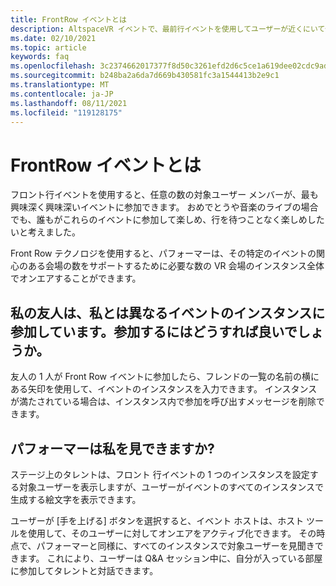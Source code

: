 ```yaml
---
title: FrontRow イベントとは
description: AltspaceVR イベントで、最前行イベントを使用してユーザーが近くにいて個人的に起き上がる方法について学習します。
ms.date: 02/10/2021
ms.topic: article
keywords: faq
ms.openlocfilehash: 3c2374662017377f8d50c3261efd2d6c5ce1a619dee02cdc9ad16d6e48436694
ms.sourcegitcommit: b248ba2a6da7d669b430581fc3a1544413b2e9c1
ms.translationtype: MT
ms.contentlocale: ja-JP
ms.lasthandoff: 08/11/2021
ms.locfileid: "119128175"
---
```

# <a name="what-are-frontrow-events"></a>FrontRow イベントとは 

フロント行イベントを使用すると、任意の数の対象ユーザー メンバーが、最も興味深く興味深いイベントに参加できます。 おめでとうや音楽のライブの場合でも、誰もがこれらのイベントに参加して楽しめ、行を待つことなく楽しめしたいと考えました。 

Front Row テクノロジを使用すると、パフォーマーは、その特定のイベントの関心のある会場の数をサポートするために必要な数の VR 会場のインスタンス全体でオンエアすることができます。 

## <a name="my-friends-are-in-a-different-instance-of-the-event-than-me-how-can-i-join-them"></a>私の友人は、私とは異なるイベントのインスタンスに参加しています。参加するにはどうすれば良いでしょうか。

友人の 1 人が Front Row イベントに参加したら、フレンドの一覧の名前の横にある矢印を使用して、イベントのインスタンスを入力できます。 インスタンスが満たされている場合は、インスタンス内で参加を呼び出すメッセージを削除できます。 

## <a name="can-the-performer-see-me"></a>パフォーマーは私を見できますか?

ステージ上のタレントは、フロント 行イベントの 1 つのインスタンスを設定する対象ユーザーを表示しますが、ユーザーがイベントのすべてのインスタンスで生成する絵文字を表示できます。

ユーザーが [手を上げる] ボタンを選択すると、イベント ホストは、ホスト ツールを使用して、そのユーザーに対してオンエアをアクティブ化できます。 その時点で、パフォーマーと同様に、すべてのインスタンスで対象ユーザーを見聞きできます。 これにより、ユーザーは Q&A セッション中に、自分が入っている部屋に参加してタレントと対話できます。